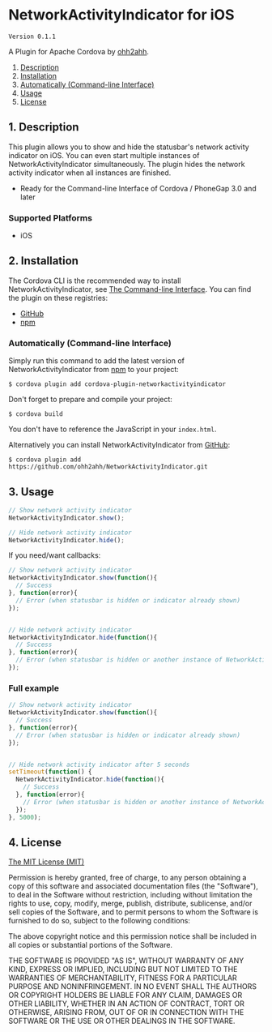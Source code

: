 # NetworkActivityIndicator for iOS

`Version 0.1.1`

A Plugin for Apache Cordova by [ohh2ahh](http://ohh2ahh.com).

1. [Description](https://github.com/ohh2ahh/NetworkActivityIndicator#1-description)
2. [Installation](https://github.com/ohh2ahh/NetworkActivityIndicator#2-installation)
  2. [Automatically (Command-line Interface)](https://github.com/ohh2ahh/NetworkActivityIndicator#automatically-command-line-interface)
3. [Usage](https://github.com/ohh2ahh/NetworkActivityIndicator#3-usage)
4. [License](https://github.com/ohh2ahh/NetworkActivityIndicator#4-license)

## 1. Description

This plugin allows you to show and hide the statusbar's network activity indicator on iOS. You can even start multiple instances of NetworkActivityIndicator simultaneously. The plugin hides the network activity indicator when all instances are finished.

* Ready for the Command-line Interface of Cordova / PhoneGap 3.0 and later

### Supported Platforms

* iOS

## 2. Installation

The Cordova CLI is the recommended way to install NetworkActivityIndicator, see [The Command-line Interface](http://cordova.apache.org/docs/en/edge/guide_cli_index.md.html#The%20Command-Line%20Interface). You can find the plugin on these registries:
* [GitHub](https://github.com/ohh2ahh/NetworkActivityIndicator)
* [npm](https://www.npmjs.com/package/cordova-plugin-networkactivityindicator)

### Automatically (Command-line Interface)

Simply run this command to add the latest version of NetworkActivityIndicator from [npm](https://www.npmjs.com/package/cordova-plugin-networkactivityindicator) to your project:
```
$ cordova plugin add cordova-plugin-networkactivityindicator
```

Don't forget to prepare and compile your project:
```
$ cordova build
```

You don't have to reference the JavaScript in your `index.html`.

Alternatively you can install NetworkActivityIndicator from [GitHub](https://github.com/ohh2ahh/NetworkActivityIndicator):
```
$ cordova plugin add https://github.com/ohh2ahh/NetworkActivityIndicator.git
```

## 3. Usage

```javascript
// Show network activity indicator
NetworkActivityIndicator.show();

// Hide network activity indicator
NetworkActivityIndicator.hide();
```

If you need/want callbacks:

```javascript
// Show network activity indicator
NetworkActivityIndicator.show(function(){
  // Success
}, function(error){
  // Error (when statusbar is hidden or indicator already shown)
});


// Hide network activity indicator
NetworkActivityIndicator.hide(function(){
  // Success
}, function(error){
  // Error (when statusbar is hidden or another instance of NetworkActivityIndicator is running)
});
```

### Full example

```javascript
// Show network activity indicator
NetworkActivityIndicator.show(function(){
  // Success
}, function(error){
  // Error (when statusbar is hidden or indicator already shown)
});


// Hide network activity indicator after 5 seconds
setTimeout(function() {
  NetworkActivityIndicator.hide(function(){
    // Success
  }, function(error){
    // Error (when statusbar is hidden or another instance of NetworkActivityIndicator is running)
  });
}, 5000);
```

## 4. License

[The MIT License (MIT)](http://www.opensource.org/licenses/mit-license.html)

Permission is hereby granted, free of charge, to any person obtaining a copy
of this software and associated documentation files (the "Software"), to deal
in the Software without restriction, including without limitation the rights
to use, copy, modify, merge, publish, distribute, sublicense, and/or sell
copies of the Software, and to permit persons to whom the Software is
furnished to do so, subject to the following conditions:

The above copyright notice and this permission notice shall be included in
all copies or substantial portions of the Software.

THE SOFTWARE IS PROVIDED "AS IS", WITHOUT WARRANTY OF ANY KIND, EXPRESS OR
IMPLIED, INCLUDING BUT NOT LIMITED TO THE WARRANTIES OF MERCHANTABILITY,
FITNESS FOR A PARTICULAR PURPOSE AND NONINFRINGEMENT. IN NO EVENT SHALL THE
AUTHORS OR COPYRIGHT HOLDERS BE LIABLE FOR ANY CLAIM, DAMAGES OR OTHER
LIABILITY, WHETHER IN AN ACTION OF CONTRACT, TORT OR OTHERWISE, ARISING FROM,
OUT OF OR IN CONNECTION WITH THE SOFTWARE OR THE USE OR OTHER DEALINGS IN
THE SOFTWARE.